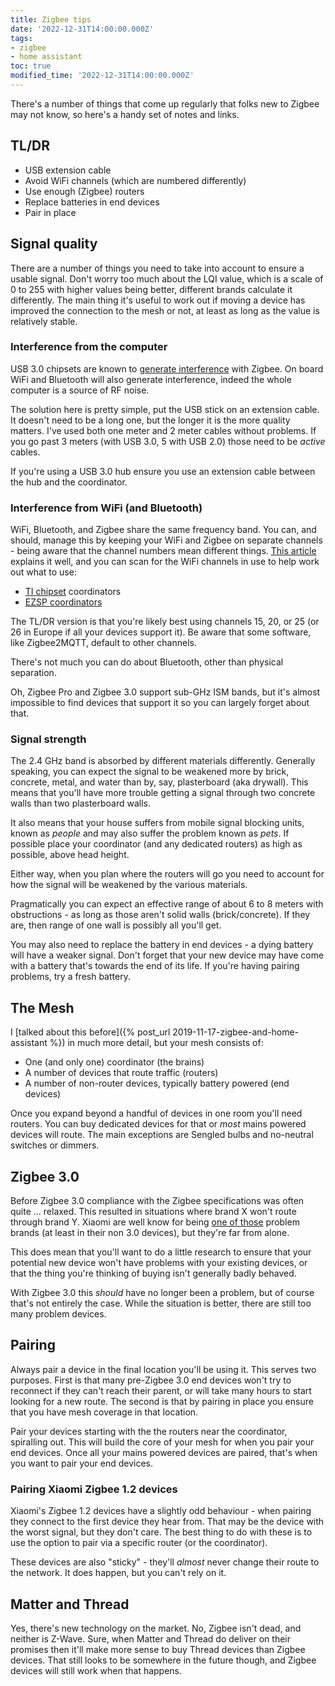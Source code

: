 ```yaml
---
title: Zigbee tips
date: '2022-12-31T14:00:00.000Z'
tags:
- zigbee
- home assistant
toc: true
modified_time: '2022-12-31T14:00:00.000Z'
---
```


There's a number of things that come up regularly that folks new to Zigbee may not know, so here's a handy set of notes and links.

## TL/DR

*   USB extension cable
*   Avoid WiFi channels (which are numbered differently)
*   Use enough (Zigbee) routers
*   Replace batteries in end devices
*   Pair in place 

## Signal quality

There are a number of things you need to take into account to ensure a usable signal. Don't worry too much about the LQI value, which is a scale of 0 to 255 with higher values being better, different brands calculate it differently. The main thing it's useful to work out if moving a device has improved the connection to the mesh or not, at least as long as the value is relatively stable.

### Interference from the computer

USB 3.0 chipsets are known to [generate interference](https://web.archive.org/web/20210428073944/https://www.intel.com/content/www/us/en/products/docs/io/universal-serial-bus/usb3-frequency-interference-paper.html) with Zigbee. On board WiFi and Bluetooth will also generate interference, indeed the whole computer is a source of RF noise.

The solution here is pretty simple, put the USB stick on an extension cable. It doesn't need to be a long one, but the longer it is the more quality matters. I've used both one meter and 2 meter cables without problems. If you go past 3 meters (with USB 3.0, 5 with USB 2.0) those need to be _active_ cables.

If you're using a USB 3.0 hub ensure you use an extension cable between the hub and the coordinator.

### Interference from WiFi (and Bluetooth)

WiFi, Bluetooth, and Zigbee share the same frequency band. You can, and should, manage this by keeping your WiFi and Zigbee on separate channels - being aware that the channel numbers mean different things. [This article](https://www.metageek.com/training/resources/zigbee-wifi-coexistence.html) explains it well, and you can scan for the WiFi channels in use to help work out what to use:

*   [TI chipset](https://github.com/zigpy/zigpy-znp/blob/dev/TOOLS.md#energy-scan) coordinators
*   [EZSP coordinators](https://pastebin.com/bk1hN0Et)

The TL/DR version is that you're likely best using channels 15, 20, or 25 (or 26 in Europe if all your devices support it). Be aware that some software, like Zigbee2MQTT, default to other channels.

There's not much you can do about Bluetooth, other than physical separation.

Oh, Zigbee Pro and Zigbee 3.0 support sub-GHz ISM bands, but it's almost impossible to find devices that support it so you can largely forget about that.

### Signal strength

The 2.4 GHz band is absorbed by different materials differently. Generally speaking, you can expect the signal to be weakened more by brick, concrete, metal, and water than by, say, plasterboard (aka drywall). This means that you'll have more trouble getting a signal through two concrete walls than two plasterboard walls.

It also means that your house suffers from mobile signal blocking units, known as _people_ and may also suffer the problem known as _pets_. If possible place your coordinator (and any dedicated routers) as high as possible, above head height.

Either way, when you plan where the routers will go you need to account for how the signal will be weakened by the various materials.

Pragmatically you can expect an effective range of about 6 to 8 meters with obstructions - as long as those aren't solid walls (brick/concrete). If they are, then range of one wall is possibly all you'll get.

You may also need to replace the battery in end devices - a dying battery will have a weaker signal. Don't forget that your new device may have come with a battery that's towards the end of its life. If you're having pairing problems, try a fresh battery.

## The Mesh

I [talked about this before]({% post_url 2019-11-17-zigbee-and-home-assistant %}) in much more detail, but your mesh consists of:

*   One (and only one) coordinator (the brains)
*   A number of devices that route traffic (routers)
*   A number of non-router devices, typically battery powered (end devices)

Once you expand beyond a handful of devices in one room you'll need routers. You can buy dedicated devices for that or _most_ mains powered devices will route. The main exceptions are Sengled bulbs and no-neutral switches or dimmers.

## Zigbee 3.0

Before Zigbee 3.0 compliance with the Zigbee specifications was often quite ... relaxed. This resulted in situations where brand X won't route through brand Y. Xiaomi are well know for being [one of those](https://community.hubitat.com/t/xiaomi-aqara-devices-pairing-keeping-them-connected/623) problem brands (at least in their non 3.0 devices), but they're far from alone.

This does mean that you'll want to do a little research to ensure that your potential new device won't have problems with your existing devices, or that the thing you're thinking of buying isn't generally badly behaved.

With Zigbee 3.0 this _should_ have no longer been a problem, but of course that's not entirely the case. While the situation is better, there are still too many problem devices.

## Pairing

Always pair a device in the final location you'll be using it. This serves two purposes. First is that many pre-Zigbee 3.0 end devices won't try to reconnect if they can't reach their parent, or will take many hours to start looking for a new route. The second is that by pairing in place you ensure that you have mesh coverage in that location.

Pair your devices starting with the the routers near the coordinator, spiralling out. This will build the core of your mesh for when you pair your end devices. Once all your mains powered devices are paired, that's when you want to pair your end devices.

### Pairing Xiaomi Zigbee 1.2 devices

Xiaomi's Zigbee 1.2 devices have a slightly odd behaviour - when pairing they connect to the first device they hear from. That may be the device with the worst signal, but they don't care. The best thing to do with these is to use the option to pair via a specific router (or the coordinator).

These devices are also "sticky" - they'll _almost_ never change their route to the network. It does happen, but you can't rely on it.

## Matter and Thread

Yes, there's new technology on the market. No, Zigbee isn't dead, and neither is Z-Wave. Sure, when Matter and Thread do deliver on their promises then it'll make more sense to buy Thread devices than Zigbee devices. That still looks to be somewhere in the future though, and Zigbee devices will still work when that happens.